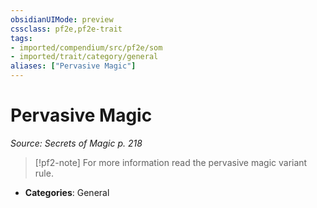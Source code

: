 ```yaml
---
obsidianUIMode: preview
cssclass: pf2e,pf2e-trait
tags:
- imported/compendium/src/pf2e/som
- imported/trait/category/general
aliases: ["Pervasive Magic"]
---
```

# Pervasive Magic  
*Source: Secrets of Magic p. 218*  

> [!pf2-note]
> For more information read the pervasive magic variant rule.

- **Categories**: General